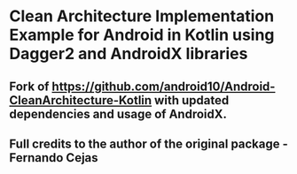 # Clean Architecture Implementation Example for Android in Kotlin using Dagger2 and AndroidX libraries #

## Fork of https://github.com/android10/Android-CleanArchitecture-Kotlin with updated dependencies and usage of AndroidX. ##

## Full credits to the author of the original package - Fernando Cejas ##